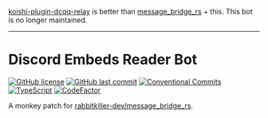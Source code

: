 [koishi-plugin-dcqq-relay](https://github.com/koishijs/koishi-plugin-dcqq-relay) is better than [message_bridge_rs](https://github.com/rabbitkiller-dev/message_bridge_rs) + this. This bot is no longer maintained.

---

# Discord Embeds Reader Bot

[![GitHub license](https://img.shields.io/github/license/ccxxxi/discord-embeds-reader-bot)](LICENSE)
[![GitHub last commit](https://img.shields.io/github/last-commit/ccxxxi/discord-embeds-reader-bot)](https://github.com/CCXXXI/discord-embeds-reader-bot/commits)
[![Conventional Commits](https://img.shields.io/badge/Conventional%20Commits-1.0.0-%23FE5196?logo=conventionalcommits&logoColor=white)](https://conventionalcommits.org)
[![TypeScript](https://img.shields.io/badge/TypeScript-3178C6?logo=typescript&logoColor=white)](https://www.typescriptlang.org)
[![CodeFactor](https://www.codefactor.io/repository/github/ccxxxi/discord-embeds-reader-bot/badge)](https://www.codefactor.io/repository/github/ccxxxi/discord-embeds-reader-bot)

A monkey patch for [rabbitkiller-dev/message_bridge_rs](https://github.com/rabbitkiller-dev/message_bridge_rs).
